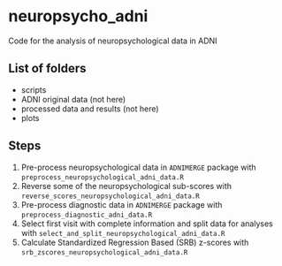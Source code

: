 # neuropsycho_adni
Code for the analysis of neuropsychological data in ADNI

## List of folders
- scripts
- ADNI original data (not here)
- processed data and results (not here)
- plots

## Steps

1. Pre-process neuropsychological data in `ADNIMERGE` package with `preprocess_neuropsychological_adni_data.R`
2. Reverse some of the neuropsychological sub-scores with `reverse_scores_neuropsychological_adni_data.R`
3. Pre-process diagnostic data in `ADNIMERGE` package with `preprocess_diagnostic_adni_data.R`
4. Select first visit with complete information and split data for analyses with `select_and_split_neuropsychological_adni_data.R`
5. Calculate Standardized Regression Based (SRB) z-scores with `srb_zscores_neuropsychological_adni_data.R`